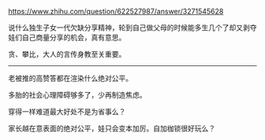 https://www.zhihu.com/question/622527987/answer/3271545628

说什么独生子女一代欠缺分享精神，轮到自己做父母的时候能多生几个了却又剥夺娃们自己商量分享的机会，真有意思。

贪、攀比，大人的言传身教至关重要。

----

老被推的高赞答都在渲染什么绝对公平。

多胎的社会心理障碍够多了，少再制造焦虑。

穿得一样难道最大好处不是为省事么？

家长越在意表面的绝对公平，娃只会变本加厉。自加枷锁很好玩么？